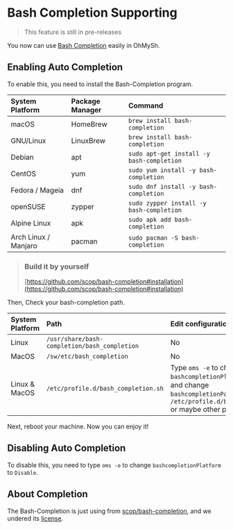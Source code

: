 # Bash Completion Supporting

> This feature is still in pre-releases

You now can use [Bash Completion](https://github.com/scop/bash-completion) easily in OhMySh.

## Enabling Auto Completion

To enable this, you need to install the Bash-Completion program.

| System Platform | Package Manager | Command |
| :--- | :--- | :--- |
|macOS|	HomeBrew|	`brew install bash-completion`|
|GNU/Linux|	LinuxBrew|	`brew install bash-completion`|
|Debian	|apt|	`sudo apt-get install -y bash-completion`|
|CentOS|	yum	|`sudo yum install -y bash-completion`|
|Fedora / Mageia|	dnf|	`sudo dnf install -y bash-completion`|
|openSUSE|	zypper|	`sudo zypper install -y bash-completion`|
|Alpine Linux|	apk|	`sudo apk add bash-completion`|
|Arch Linux / Manjaro|	pacman|	`sudo pacman -S bash-completion`|

> ### Build it by yourself
> [https://github.com/scop/bash-completion#installation](https://github.com/scop/bash-completion#installation)

Then, Check your bash-completion path.

| System Platform | Path | Edit configuration file |
| :---- | :--- | :--- |
| Linux | `/usr/share/bash-completion/bash_completion` | No |
| MacOS | `/sw/etc/bash_completion` | No |
| Linux & MacOS | `/etc/profile.d/bash_completion.sh` | Type `oms -e` to change `bashcompletionPlatform` to `Custom` and change `bashcompletionPathCustom` to `/etc/profile.d/bash_completion.sh` or maybe other path. |

Next, reboot your machine. Now you can enjoy it!

## Disabling Auto Completion

To disable this, you need to type `oms -e` to change `bashcompletionPlatform` to `Disable`.

## About Completion

The Bash-Completion is just using from [scop/bash-completion](https://github.com/scop/bash-completion), and we undered its [license](https://github.com/scop/bash-completion/blob/master/COPYING).
